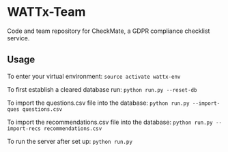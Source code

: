 # WATTx-Team
Code and team repository for CheckMate, a GDPR compliance checklist service.

## Usage
To enter your virtual environment:
`source activate wattx-env`

To first establish a cleared database run:
`python run.py --reset-db`

To import the questions.csv file into the database:
`python run.py --import-ques questions.csv`

To import the recommendations.csv file into the database:
`python run.py --import-recs recommendations.csv`

To run the server after set up:
`python run.py`
